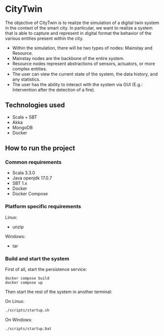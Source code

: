 # CityTwin

The objective of CityTwin is to realize the simulation of a digital twin system in the context of the smart city. In particular, we want to realize a system that is able to capture and represent in digital format the behavior of the various entities present within the city.

- Within the simulation, there will be two types of nodes: Mainstay and Resource.
- Mainstay nodes are the backbone of the entire system.
- Resource nodes represent abstractions of sensors, actuators, or more complex entities.
- The user can view the current state of the system, the data history, and any statistics.
- The user has the ability to interact with the system via GUI (E.g.: Intervention after the detection of a fire).

## Technologies used

- Scala + SBT
- Akka
- MongoDB
- Docker

## How to run the project

### Common requirements

- Scala 3.3.0
- Java openjdk 17.0.7
- SBT 1.x
- Docker
- Docker Compose

### Platform specific requirements

Linux:

- unzip

Windows:

- tar

### Build and start the system

First of all, start the persistence service:

```
docker compose build
docker compose up
```

Then start the rest of the system in another terminal:

On Linux:

```bash
./scripts/startup.sh
```

On Windows:
```
./scripts/startup.bat
```
